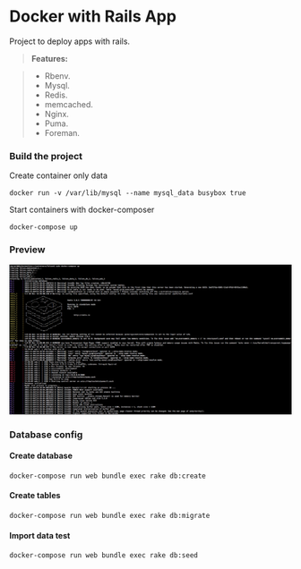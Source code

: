# Docker with Rails App
Project to deploy apps with rails.

> **Features:**

> - Rbenv.
> - Mysql.
> - Redis.
> - memcached.
> - Nginx.
> - Puma.
> - Foreman.

### Build the project

Create container only data
```
docker run -v /var/lib/mysql --name mysql_data busybox true
```
Start containers with docker-composer
```
docker-compose up
```

### Preview
![Preview](https://raw.githubusercontent.com/kalelc/docker-compose-rails/master/img/example.png)

### Database config
#### Create database
```
docker-compose run web bundle exec rake db:create
```
#### Create tables
```
docker-compose run web bundle exec rake db:migrate
```
#### Import data test
```
docker-compose run web bundle exec rake db:seed
```
